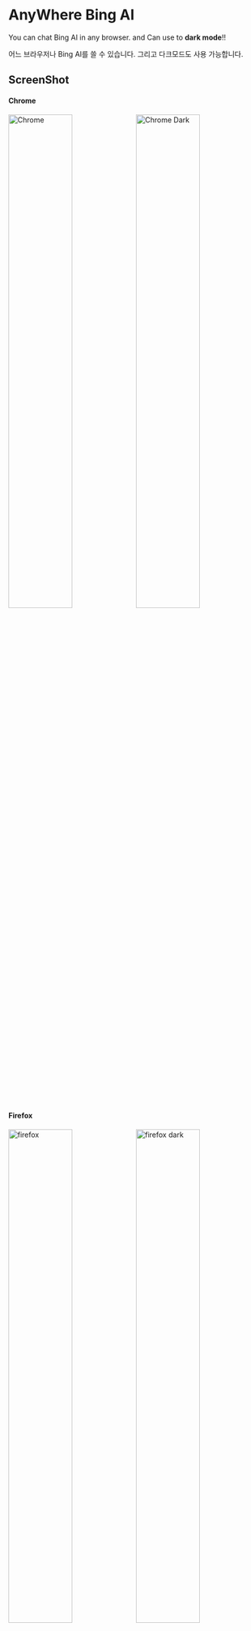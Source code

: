 # AnyWhere Bing AI
You can chat Bing AI in any browser. and Can use to <b>dark mode</b>!!<br>

어느 브라우저나 Bing AI를 쓸 수 있습니다. 그리고 다크모드도 사용 가능합니다.

## ScreenShot
#### Chrome
<img width="50%" alt="Chrome" src="https://user-images.githubusercontent.com/112751504/229110849-226ad849-2003-4253-a563-3302f76f536b.png"><img width="50%" alt="Chrome Dark" src="https://user-images.githubusercontent.com/112751504/233588343-7741954d-208b-4ec4-b1c0-283300623add.png">

#### Firefox
<img width="50%" alt="firefox" src="https://user-images.githubusercontent.com/112751504/229110859-9982d0c8-3b15-43ec-8eb0-294ff8a0ec7e.png"><img width="50%" alt="firefox dark" src="https://user-images.githubusercontent.com/112751504/233589263-c0df0e24-612e-43dc-bcd6-734c89005346.png">

## Install Guide 설치 가이드
- <a href='https://github.com/DM-09/Bing-AI-for-Any-browser/blob/main/Guide-Kor.md'>한국어</a>
- <a href='https://github.com/DM-09/Bing-AI-for-Any-browser/blob/main/Guide-Eng.md'>English</a>


## Download 다운로드
- Chrome - <a href='https://github.com/DM-09/Anywhere-Bing-AI/releases/download/1.0.5-Ver/Chrome.zip'>File</a>
- Firefox - <a href='https://github.com/DM-09/Anywhere-Bing-AI/releases/download/1.0.5-Ver/Firefox.zip'>file</a> - <a href='https://addons.mozilla.org/en/firefox/addon/anywhere-bing-ai/'>Add on</a>
